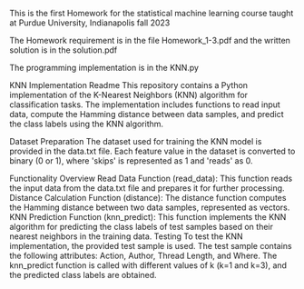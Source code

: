 This is the first Homework for the statistical machine learning course taught at Purdue University, Indianapolis fall 2023

The Homework requirement is in the file Homework_1-3.pdf and the written solution is in the solution.pdf

The programming implementation is in the KNN.py

KNN Implementation Readme
This repository contains a Python implementation of the K-Nearest Neighbors (KNN) algorithm for classification tasks. The implementation includes functions to read input data, compute the Hamming distance between data samples, and predict the class labels using the KNN algorithm.

Dataset Preparation
The dataset used for training the KNN model is provided in the data.txt file. Each feature value in the dataset is converted to binary (0 or 1), where 'skips' is represented as 1 and 'reads' as 0.

Functionality Overview
Read Data Function (read_data): This function reads the input data from the data.txt file and prepares it for further processing.
Distance Calculation Function (distance): The distance function computes the Hamming distance between two data samples, represented as vectors.
KNN Prediction Function (knn_predict): This function implements the KNN algorithm for predicting the class labels of test samples based on their nearest neighbors in the training data.
Testing
To test the KNN implementation, the provided test sample is used. The test sample contains the following attributes: Action, Author, Thread Length, and Where. The knn_predict function is called with different values of k (k=1 and k=3), and the predicted class labels are obtained.
